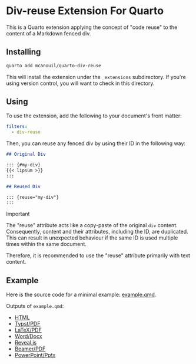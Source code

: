 # Div-reuse Extension For Quarto

This is a Quarto extension applying the concept of "code reuse" to the content of a Markdown fenced div.

## Installing

```bash
quarto add mcanouil/quarto-div-reuse
```

This will install the extension under the `_extensions` subdirectory.
If you're using version control, you will want to check in this directory.

## Using

To use the extension, add the following to your document's front matter:

```yaml
filters:
  - div-reuse
```

Then, you can reuse any fenced div by using their ID in the following way:

```markdown
## Original Div

::: {#my-div}
{{< lipsum >}}
:::

## Reused Div

::: {reuse="my-div"}
:::
```

> [!IMPORTANT]
> The "reuse" attribute acts like a copy-paste of the original `div` content.
> Consequently, content and their attributes, including the ID, are duplicated.
> This can result in unexpected behaviour if the same ID is used multiple times within the same document.
>
> Therefore, it is recommended to use the "reuse" attribute primarily with text content.

## Example

Here is the source code for a minimal example: [example.qmd](example.qmd).

Outputs of `example.qmd`:

- [HTML](https://m.canouil.dev/quarto-div-reuse/)
- [Typst/PDF](https://m.canouil.dev/quarto-div-reuse/div-reuse-typst.pdf)
- [LaTeX/PDF](https://m.canouil.dev/quarto-div-reuse/div-reuse-latex.pdf)
- [Word/Docx](https://m.canouil.dev/quarto-div-reuse/div-reuse-openxml.docx)
- [Reveal.js](https://m.canouil.dev/quarto-div-reuse/div-reuse-revealjs.html)
- [Beamer/PDF](https://m.canouil.dev/quarto-div-reuse/div-reuse-beamer.pdf)
- [PowerPoint/Pptx](https://m.canouil.dev/quarto-div-reuse/div-reuse-pptx.pptx)
